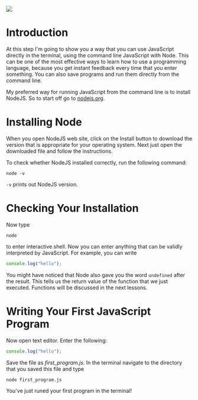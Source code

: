 ![](Introduction_to_JavaScript_handouts/headers/introjs1.3.jpg)

# Introduction

At this step I'm going to show you a way that you can use JavaScript directly in the terminal, using the command line JavaScript with Node. This can be one of the most effective ways to learn how to use a programming language, because you get instant feedback every time that you enter something. You can also save programs and run them directly from the command line.

My preferred way for running JavaScript from the command line is to install NodeJS. So to start off go to [nodejs.org](http://nodejs.org).

# Installing Node

When you open NodeJS web site, click on the Install button to download the version that is appropriate for your operating system. Next just open the downloaded file and follow the instructions.

To check whether NodeJS installed correctly, run the following command:

```
node -v
```

`-v` prints out NodeJS version.

# Checking Your Installation

Now type

```
node
```

to enter interactive shell. Now you can enter anything that can be validly interpreted by JavaScript. For example, you can write

```js
console.log("hello");
```

You might have noticed that Node also gave you the word `undefined` after the result. This tells us the return value of the function that we just executed. Functions will be discussed in the next lessons.

# Writing Your First JavaScript Program

Now open text editor. Enter the following:

```js
console.log("hello");
```

Save the file as *first_program.js*. In the terminal navigate to the directory that you saved this file and type

```
node first_program.js
```

You've just runed your first program in the terminal!
